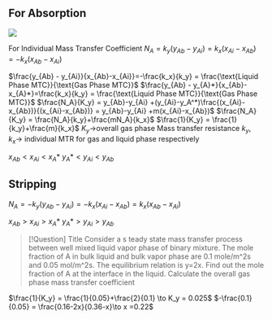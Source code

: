 ## For Absorption

![](Images/Screenshot_20250326_110445.png)

For Individual Mass Transfer Coefficient
$N_A = k_y(y_{Ab}-y_{Ai}) = k_x(x_{Ai} - x_{Ab})=-k_x(x_{Ab} - x_{Ai})$

$\frac{y_{Ab} - y_{Ai}}{x_{Ab}-x_{Ai}}=-\frac{k_x}{k_y} = \frac{\text{Liquid Phase MTC}}{\text{Gas Phase MTC}}$
$\frac{y_{Ab} - y_{A}*}{x_{Ab}-x_{A}*}=\frac{k_x}{k_y} = \frac{\text{Liquid Phase MTC}}{\text{Gas Phase MTC}}$
$\frac{N_A}{K_y} = y_{Ab}-y_{Ai} +(y_{Ai}-y_A^*)\frac{(x_{Ai}-x_{Ab})}{(x_{Ai}-x_{Ab})} = y_{Ab}-y_{Ai} +m(x_{Ai}-x_{Ab})$
$\frac{N_A}{K_y} = \frac{N_A}{k_y}+\frac{mN_A}{k_x}$
$\frac{1}{K_y} = \frac{1}{k_y}+\frac{m}{k_x}$
$K_y \to$overall gas phase Mass transfer resistance
$k_y, k_x \to$ individual MTR for gas and liquid phase respectively

$x_{Ab}<x_{Ai}<x_A*$
$y_A*<y_{Ai}<y_{Ab}$

## Stripping
$N_A = -k_y(y_{Ab}-y_{Ai}) = -k_x(x_{Ai} - x_{Ab})=k_x(x_{Ab} - x_{Ai})$

$x_{Ab}>x_{Ai}>x_A*$
$y_A*>y_{Ai}>y_{Ab}$


> [!Question] Title
> Consider a s teady state mass transfer process between well mixed liquid vapor phase of binary mixture. The mole  fraction of A in bulk liquid and bulk vapor phase are 0.1 mole/m^2s and 0.05 mol/m^2s. The equilibrium relation is y=2x. Find out the mole fraction of A at the interface in the liquid. Calculate the overall gas phase mass transfer coefficient

$\frac{1}{K_y} = \frac{1}{0.05}+\frac{2}{0.1} \to K_y = 0.025$
$-\frac{0.1}{0.05} = \frac{0.16-2x}{0.36-x}\to x =0.22$

















